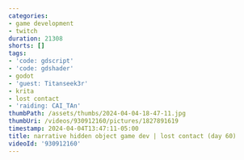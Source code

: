 ```yaml
---
categories:
- game development
- twitch
duration: 21308
shorts: []
tags:
- 'code: gdscript'
- 'code: gdshader'
- godot
- 'guest: Titanseek3r'
- krita
- lost contact
- 'raiding: CAI_TAn'
thumbPath: /assets/thumbs/2024-04-04-18-47-11.jpg
thumbUri: /videos/930912160/pictures/1827891619
timestamp: 2024-04-04T13:47:11-05:00
title: narrative hidden object game dev | lost contact (day 60)
videoId: '930912160'
---
```

